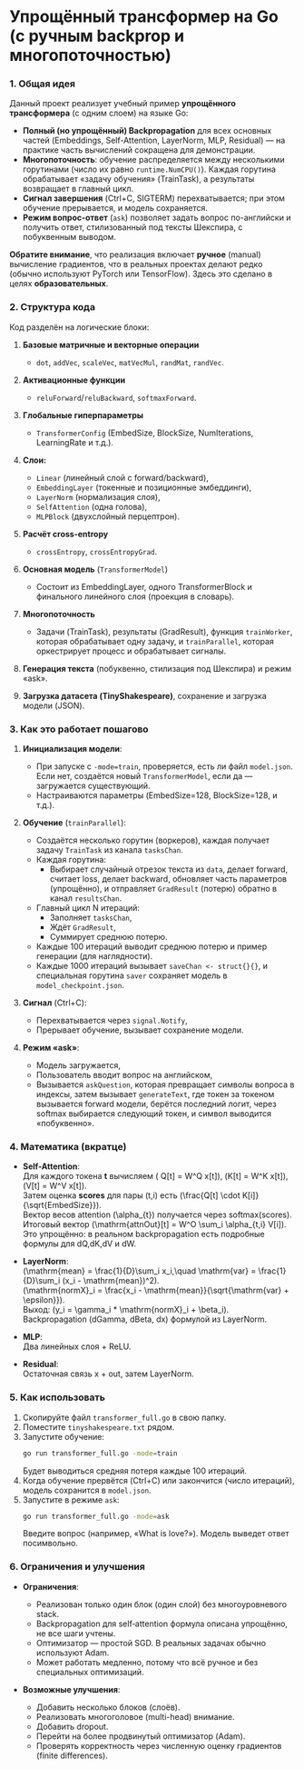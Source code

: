 # Упрощённый трансформер на Go (с ручным backprop и многопоточностью)

### 1. Общая идея
Данный проект реализует учебный пример **упрощённого трансформера** (с одним слоем) на языке Go:

- **Полный (но упрощённый) Backpropagation** для всех основных частей (Embeddings, Self-Attention, LayerNorm, MLP, Residual) — на практике часть вычислений сокращена для демонстрации.
- **Многопоточность**: обучение распределяется между несколькими горутинами (число их равно `runtime.NumCPU()`). Каждая горутина обрабатывает «задачу обучения» (TrainTask), а результаты возвращает в главный цикл.
- **Сигнал завершения** (Ctrl+C, SIGTERM) перехватывается; при этом обучение прерывается, и модель сохраняется.
- **Режим вопрос-ответ** (`ask`) позволяет задать вопрос по-английски и получить ответ, стилизованный под тексты Шекспира, с побуквенным выводом.

**Обратите внимание**, что реализация включает **ручное** (manual) вычисление градиентов, что в реальных проектах делают редко (обычно используют PyTorch или TensorFlow). Здесь это сделано в целях **образовательных**.

### 2. Структура кода

Код разделён на логические блоки:

1. **Базовые матричные и векторные операции**  
   - `dot`, `addVec`, `scaleVec`, `matVecMul`, `randMat`, `randVec`.

2. **Активационные функции**  
   - `reluForward`/`reluBackward`, `softmaxForward`.

3. **Глобальные гиперпараметры**  
   - `TransformerConfig` (EmbedSize, BlockSize, NumIterations, LearningRate и т.д.).

4. **Слои:**  
   - `Linear` (линейный слой с forward/backward),  
   - `EmbeddingLayer` (токенные и позиционные эмбеддинги),  
   - `LayerNorm` (нормализация слоя),  
   - `SelfAttention` (одна голова),  
   - `MLPBlock` (двухслойный перцептрон).

5. **Расчёт cross-entropy**  
   - `crossEntropy`, `crossEntropyGrad`.

6. **Основная модель** (`TransformerModel`)  
   - Состоит из EmbeddingLayer, одного TransformerBlock и финального линейного слоя (проекция в словарь).

7. **Многопоточность**  
   - Задачи (TrainTask), результаты (GradResult), функция `trainWorker`, которая обрабатывает одну задачу, и `trainParallel`, которая оркестрирует процесс и обрабатывает сигналы.

8. **Генерация текста** (побуквенно, стилизация под Шекспира) и режим «ask».

9. **Загрузка датасета (TinyShakespeare)**, сохранение и загрузка модели (JSON).

### 3. Как это работает пошагово

1. **Инициализация модели**:  
   - При запуске с `-mode=train`, проверяется, есть ли файл `model.json`. Если нет, создаётся новый `TransformerModel`, если да — загружается существующий.
   - Настраиваются параметры (EmbedSize=128, BlockSize=128, и т.д.).

2. **Обучение** (`trainParallel`):  
   - Создаётся несколько горутин (воркеров), каждая получает задачу `TrainTask` из канала `tasksChan`.  
   - Каждая горутина:  
     - Выбирает случайный отрезок текста из `data`, делает forward, считает loss, делает backward, обновляет часть параметров (упрощённо), и отправляет `GradResult` (потерю) обратно в канал `resultsChan`.  
   - Главный цикл N итераций:
     - Заполняет `tasksChan`,
     - Ждёт `GradResult`,
     - Суммирует среднюю потерю.  
   - Каждые 100 итераций выводит среднюю потерю и пример генерации (для наглядности).  
   - Каждые 1000 итераций вызывает `saveChan <- struct{}{}`, и специальная горутина `saver` сохраняет модель в `model_checkpoint.json`.  

3. **Сигнал** (Ctrl+C):  
   - Перехватывается через `signal.Notify`,
   - Прерывает обучение, вызывает сохранение модели.  

4. **Режим «ask»**:  
   - Модель загружается,
   - Пользователь вводит вопрос на английском,
   - Вызывается `askQuestion`, которая превращает символы вопроса в индексы, затем вызывает `generateText`, где токен за токеном вызывается forward модели, берётся последний логит, через softmax выбирается следующий токен, и символ выводится «побуквенно».

### 4. Математика (вкратце)

- **Self-Attention**:  
  Для каждого токена **t** вычисляем \( Q[t] = W^Q x[t]\), \(K[t] = W^K x[t]\), \(V[t] = W^V x[t]\).  
  Затем оценка **scores** для пары (t,i) есть \(\frac{Q[t] \cdot K[i]}{\sqrt{EmbedSize}}\).  
  Вектор весов attention \(\alpha_{t}\) получается через softmax(scores).  
  Итоговый вектор \(\mathrm{attnOut}[t] = W^O \sum_i \alpha_{t,i} V[i]\).  
  Это упрощённо: в реальном backpropagation есть подробные формулы для dQ,dK,dV и dW.

- **LayerNorm**:  
  \(\mathrm{mean} = \frac{1}{D}\sum_i x_i,\quad \mathrm{var} = \frac{1}{D}\sum_i (x_i - \mathrm{mean})^2\).  
  \(\mathrm{normX}_i = \frac{x_i - \mathrm{mean}}{\sqrt{\mathrm{var} + \epsilon}}\).  
  Выход: \(y_i = \gamma_i * \mathrm{normX}_i + \beta_i\).  
  Backpropagation (dGamma, dBeta, dx) формулой из LayerNorm.

- **MLP**:  
  Два линейных слоя + ReLU.

- **Residual**:  
  Остаточная связь x + out, затем LayerNorm.

### 5. Как использовать

1. Скопируйте файл `transformer_full.go` в свою папку.  
2. Поместите `tinyshakespeare.txt` рядом.  
3. Запустите обучение:
   ```bash
   go run transformer_full.go -mode=train
   ```
   Будет выводиться средняя потеря каждые 100 итераций.  
4. Когда обучение прервётся (Ctrl+C) или закончится (число итераций), модель сохранится в `model.json`.  
5. Запустите в режиме `ask`:
   ```bash
   go run transformer_full.go -mode=ask
   ```
   Введите вопрос (например, «What is love?»). Модель выведет ответ посимвольно.

### 6. Ограничения и улучшения

- **Ограничения**:
  - Реализован только один блок (один слой) без многоуровневого stack.  
  - Backpropagation для self‑attention формула описана упрощённо, не все шаги учтены.  
  - Оптимизатор — простой SGD. В реальных задачах обычно используют Adam.  
  - Может работать медленно, потому что всё ручное и без специальных оптимизаций.

- **Возможные улучшения**:
  - Добавить несколько блоков (слоёв).  
  - Реализовать многоголовое (multi-head) внимание.  
  - Добавить dropout.  
  - Перейти на более продвинутый оптимизатор (Adam).  
  - Проверять корректность через численную оценку градиентов (finite differences).


